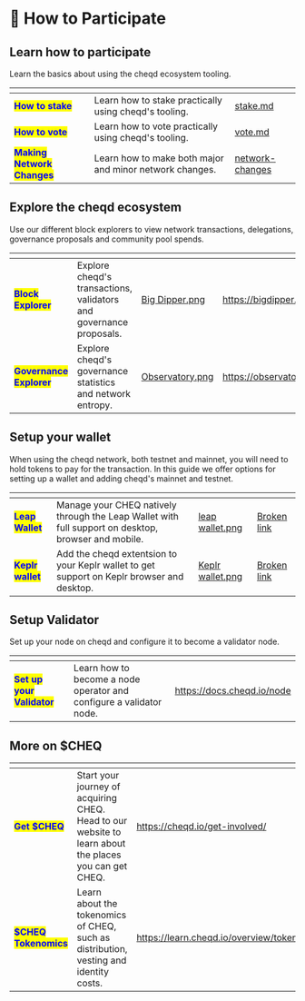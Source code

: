 # 🍍 How to Participate

## Learn how to participate

Learn the basics about using the cheqd ecosystem tooling.

<table data-view="cards"><thead><tr><th></th><th></th><th data-hidden data-card-target data-type="content-ref"></th></tr></thead><tbody><tr><td><mark style="color:blue;"><strong>How to stake</strong></mark></td><td>Learn how to stake practically using cheqd's tooling.</td><td><a href="stake.md">stake.md</a></td></tr><tr><td><mark style="color:blue;"><strong>How to vote</strong></mark></td><td>Learn how to vote practically using cheqd's tooling.</td><td><a href="vote.md">vote.md</a></td></tr><tr><td><mark style="color:blue;"><strong>Making Network Changes</strong></mark></td><td>Learn how to make both major and minor network changes.</td><td><a href="network-changes/">network-changes</a></td></tr></tbody></table>

## Explore the cheqd ecosystem

Use our different block explorers to view network transactions, delegations, governance proposals and community pool spends.&#x20;

<table data-card-size="large" data-view="cards"><thead><tr><th></th><th></th><th data-hidden data-card-cover data-type="files"></th><th data-hidden data-card-target data-type="content-ref"></th></tr></thead><tbody><tr><td><mark style="color:blue;"><strong>Block Explorer</strong></mark></td><td>Explore cheqd's transactions, validators and governance proposals.</td><td><a href="../../.gitbook/assets/Big Dipper.png">Big Dipper.png</a></td><td><a href="https://bigdipper.live/cheqd">https://bigdipper.live/cheqd</a></td></tr><tr><td><mark style="color:blue;"><strong>Governance Explorer</strong></mark></td><td>Explore cheqd's governance statistics and network entropy.</td><td><a href="../../.gitbook/assets/Observatory.png">Observatory.png</a></td><td><a href="https://observatory.zone/cheqd">https://observatory.zone/cheqd</a></td></tr></tbody></table>

## Setup your wallet

When using the cheqd network, both testnet and mainnet, you will need to hold tokens to pay for the transaction. In this guide we offer options for setting up a wallet and adding cheqd's mainnet and testnet.

<table data-card-size="large" data-view="cards"><thead><tr><th></th><th></th><th data-hidden data-card-cover data-type="files"></th><th data-hidden data-card-target data-type="content-ref"></th></tr></thead><tbody><tr><td><mark style="color:blue;"><strong>Leap Wallet</strong></mark></td><td>Manage your CHEQ natively through the Leap Wallet with full support on desktop, browser and mobile.</td><td><a href="../../.gitbook/assets/leap wallet.png">leap wallet.png</a></td><td><a href="broken-reference">Broken link</a></td></tr><tr><td><mark style="color:blue;"><strong>Keplr wallet</strong></mark></td><td>Add the cheqd extentsion to your Keplr wallet to get support on Keplr browser and desktop.</td><td><a href="../../.gitbook/assets/Keplr wallet.png">Keplr wallet.png</a></td><td><a href="broken-reference">Broken link</a></td></tr></tbody></table>

## Setup Validator

Set up your node on cheqd and configure it to become a validator node.

<table data-card-size="large" data-view="cards"><thead><tr><th></th><th></th><th data-hidden data-card-target data-type="content-ref"></th></tr></thead><tbody><tr><td><mark style="color:blue;"><strong>Set up your Validator</strong></mark></td><td>Learn how to become a node operator and configure a validator node.</td><td><a href="https://docs.cheqd.io/node">https://docs.cheqd.io/node</a></td></tr></tbody></table>

## More on $CHEQ

<table data-card-size="large" data-view="cards"><thead><tr><th></th><th></th><th data-hidden data-card-target data-type="content-ref"></th></tr></thead><tbody><tr><td><mark style="color:blue;"><strong>Get $CHEQ</strong></mark></td><td>Start your journey of acquiring CHEQ. Head to our website to learn about the places you can get CHEQ.</td><td><a href="https://cheqd.io/get-involved/">https://cheqd.io/get-involved/</a></td></tr><tr><td><mark style="color:blue;"><strong>$CHEQ Tokenomics</strong></mark></td><td>Learn about the tokenomics of CHEQ, such as distribution, vesting and identity costs.</td><td><a href="https://learn.cheqd.io/overview/tokenomics">https://learn.cheqd.io/overview/tokenomics</a></td></tr></tbody></table>
